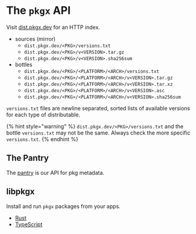 # The `pkgx` API

Visit [dist.pkgx.dev](https://dist.pkgx.dev) for an HTTP index.

* sources (mirror)
  * `dist.pkgx.dev/<PKG>/versions.txt`
  * `dist.pkgx.dev/<PKG>/v<VERSION>.tar.gz`
  * `dist.pkgx.dev/<PKG>/v<VERSION>.sha256sum`
* bottles
  * `dist.pkgx.dev/<PKG>/<PLATFORM>/<ARCH>/versions.txt`
  * `dist.pkgx.dev/<PKG>/<PLATFORM>/<ARCH>/v<VERSION>.tar.gz`
  * `dist.pkgx.dev/<PKG>/<PLATFORM>/<ARCH>/v<VERSION>.tar.xz`
  * `dist.pkgx.dev/<PKG>/<PLATFORM>/<ARCH>/v<VERSION>.asc`
  * `dist.pkgx.dev/<PKG>/<PLATFORM>/<ARCH>/v<VERSION>.sha256sum`

`versions.txt` files are newline separated, sorted lists of available versions
for each type of distributable.

{% hint style="warning" %}
`dist.pkgx.dev/<PKG>/versions.txt` and the bottle `versions.txt` may not be
the same. Always check the more specific `versions.txt`.
{% endhint %}


## The Pantry

The [pantry] is our API for pkg metadata.


## libpkgx

Install and run `pkgx` packages from your apps.

* [Rust](https://github.com/pkgxdev/pkgx)
* [TypeScript](https://github.com/pkgxdev/libpkgx)


[pantry]: https://github.com/pkgxdev/pantry
[libpkgx]: https://github.com/pkgxdev/libpkgx
